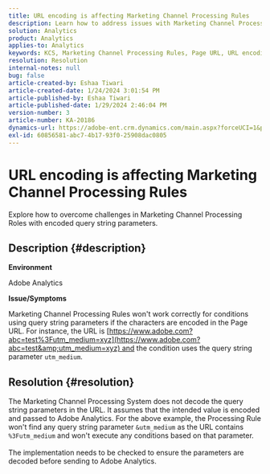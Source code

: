 ```yaml
---
title: URL encoding is affecting Marketing Channel Processing Rules
description: Learn how to address issues with Marketing Channel Processing Rules when dealing with encoded query string parameters in the page URL.
solution: Analytics
product: Analytics
applies-to: Analytics
keywords: KCS, Marketing Channel Processing Rules, Page URL, URL encoding
resolution: Resolution
internal-notes: null
bug: false
article-created-by: Eshaa Tiwari
article-created-date: 1/24/2024 3:01:54 PM
article-published-by: Eshaa Tiwari
article-published-date: 1/29/2024 2:46:04 PM
version-number: 3
article-number: KA-20186
dynamics-url: https://adobe-ent.crm.dynamics.com/main.aspx?forceUCI=1&pagetype=entityrecord&etn=knowledgearticle&id=eff55780-c9ba-ee11-a569-6045bd006268
exl-id: 60856581-abc7-4b17-93f0-25908dac0805
---
```

# URL encoding is affecting Marketing Channel Processing Rules


Explore how to overcome challenges in Marketing Channel Processing Roles with encoded query string parameters.

## Description {#description}


<b>Environment</b>

Adobe Analytics

<b>Issue/Symptoms</b>

Marketing Channel Processing Rules won't work correctly for conditions using query string parameters if the characters are encoded in the Page URL. For instance, the URL is [https://www.adobe.com?abc=test%3Futm_medium=xyz](https://www.adobe.com?abc=test&amp;utm_medium=xyz) and the condition uses the query string parameter `utm_medium`.


## Resolution {#resolution}

The Marketing Channel Processing System does not decode the query string parameters in the URL. It assumes that the intended value is encoded and passed to Adobe Analytics. For the above example, the Processing Rule won't find any query string parameter `&utm_medium` as the URL contains `%3Futm_medium` and won't execute any conditions based on that parameter.<br> <br>The implementation needs to be checked to ensure the parameters are decoded before sending to Adobe Analytics.
